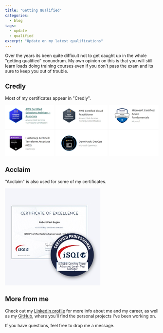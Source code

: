 ```yaml
---
title: "Getting Qualified"
categories:
  - blog
tags:
  - update
  - qualified
excerpt: "Update on my latest qualifications"
---
```


Over the years its been quite difficult not to get caught up in the whole "getting qualified" conundrum. My own opinion on this is that you will still learn loads doing training courses even if you don't pass the exam and its sure to keep you out of trouble.

## Credly

Most of my certificates appear in "Credly".

![Credly Certs](./2023-01-03-qualifications-update/credly.jpg)

## Acclaim

"Acclaim" is also used for some of my certificates.

![Acclaim Certs](./2023-01-03-qualifications-update/isqi.jpg)

## More from me

Check out my [LinkedIn profile][linkedin-profile] for more info about me and my career, as well as my [GitHub][github-profile], where you'll find the personal projects I've been working on.

If you have questions, feel free to drop me a message.

[linkedin-profile]: https://www.linkedin.com/in/robertbogan/
[github-profile]:   https://github.com/robert-bogan
